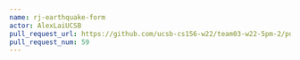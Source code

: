 ```yaml
---
name: rj-earthquake-form
actor: AlexLaiUCSB
pull_request_url: https://github.com/ucsb-cs156-w22/team03-w22-5pm-2/pull/59
pull_request_num: 59
---
```

